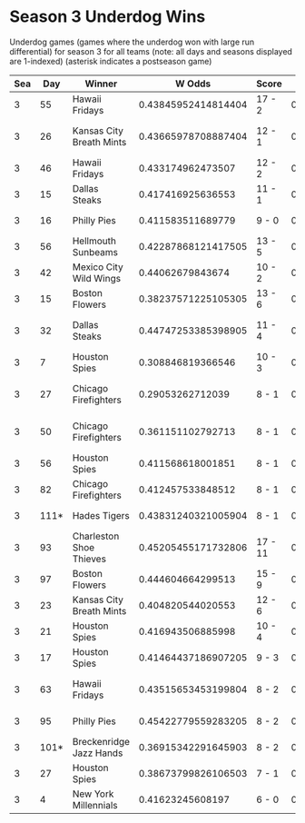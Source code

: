 # Season 3 Underdog Wins



Underdog games (games where the underdog won with large run differential) for season 3 for all teams (note: all days and seasons displayed are 1-indexed) (asterisk indicates a postseason game)


| Sea | Day | Winner | W Odds | Score | L Odds | Loser | 
| ------ |------ |------ |------ |------ |------ |------ |
| 3 | 55 | Hawaii Fridays | 0.43845952414814404 | 17 - 2 | 0.5615404758518551 | New York Millennials | 
| 3 | 26 | Kansas City Breath Mints | 0.43665978708887404 | 12 - 1 | 0.563340212911125 | San Francisco Lovers | 
| 3 | 46 | Hawaii Fridays | 0.433174962473507 | 12 - 2 | 0.566825037526492 | Chicago Firefighters | 
| 3 | 15 | Dallas Steaks | 0.417416925636553 | 11 - 1 | 0.582583074363446 | Chicago Firefighters | 
| 3 | 16 | Philly Pies | 0.411583511689779 | 9 - 0 | 0.5884164883102201 | Canada Moist Talkers | 
| 3 | 56 | Hellmouth Sunbeams | 0.42287868121417505 | 13 - 5 | 0.5771213187858241 | Hades Tigers | 
| 3 | 42 | Mexico City Wild Wings | 0.44062679843674 | 10 - 2 | 0.5593732015632591 | Breckenridge Jazz Hands | 
| 3 | 15 | Boston Flowers | 0.38237571225105305 | 13 - 6 | 0.6176242877489461 | Hawaii Fridays | 
| 3 | 32 | Dallas Steaks | 0.44747253385398905 | 11 - 4 | 0.55252746614601 | San Francisco Lovers | 
| 3 | 7 | Houston Spies | 0.308846819366546 | 10 - 3 | 0.6911531806334531 | Canada Moist Talkers | 
| 3 | 27 | Chicago Firefighters | 0.29053262712039 | 8 - 1 | 0.709467372879609 | Charleston Shoe Thieves | 
| 3 | 50 | Chicago Firefighters | 0.361151102792713 | 8 - 1 | 0.6388488972072861 | Charleston Shoe Thieves | 
| 3 | 56 | Houston Spies | 0.411568618001851 | 8 - 1 | 0.588431381998148 | Mexico City Wild Wings | 
| 3 | 82 | Chicago Firefighters | 0.412457533848512 | 8 - 1 | 0.5875424661514871 | Yellowstone Magic | 
| 3 | 111* | Hades Tigers | 0.43831240321005904 | 8 - 1 | 0.5616875967899411 | New York Millennials | 
| 3 | 93 | Charleston Shoe Thieves | 0.45205455171732806 | 17 - 11 | 0.547945448282671 | Dallas Steaks | 
| 3 | 97 | Boston Flowers | 0.444604664299513 | 15 - 9 | 0.555395335700486 | Yellowstone Magic | 
| 3 | 23 | Kansas City Breath Mints | 0.404820544020553 | 12 - 6 | 0.595179455979446 | New York Millennials | 
| 3 | 21 | Houston Spies | 0.416943506885998 | 10 - 4 | 0.5830564931140011 | Breckenridge Jazz Hands | 
| 3 | 17 | Houston Spies | 0.41464437186907205 | 9 - 3 | 0.585355628130927 | Hawaii Fridays | 
| 3 | 63 | Hawaii Fridays | 0.43515653453199804 | 8 - 2 | 0.564843465468001 | San Francisco Lovers | 
| 3 | 95 | Philly Pies | 0.45422779559283205 | 8 - 2 | 0.545772204407167 | Hellmouth Sunbeams | 
| 3 | 101* | Breckenridge Jazz Hands | 0.36915342291645903 | 8 - 2 | 0.6308465770835401 | Hades Tigers | 
| 3 | 27 | Houston Spies | 0.38673799826106503 | 7 - 1 | 0.6132620017389341 | Canada Moist Talkers | 
| 3 | 4 | New York Millennials | 0.41623245608197 | 6 - 0 | 0.5837675439180291 | Boston Flowers | 


